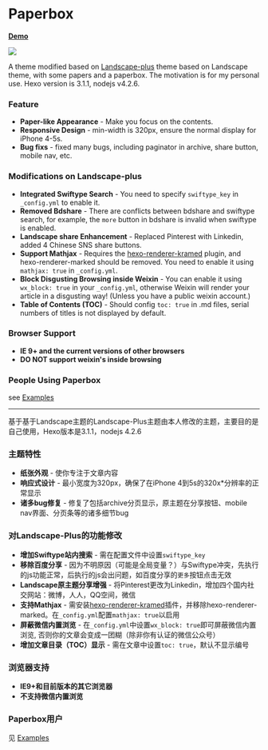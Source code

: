 # Paperbox

 [**Demo**](http://sun11.me)
 
 ![](http://77g58m.com1.z0.glb.clouddn.com/responsive-design.png)

A theme modified based on [Landscape-plus](https://github.com/xiangming/landscape-plus) theme based on Landscape theme, with some papers and a paperbox. The motivation is for my personal use. Hexo version is 3.1.1, nodejs v4.2.6.

### Feature

* **Paper-like Appearance** - Make you focus on the contents.
* **Responsive Design** - min-width is 320px, ensure the normal display for iPhone 4-5s.
* **Bug fixs** - fixed many bugs, including paginator in archive, share button, mobile nav, etc.

### Modifications on Landscape-plus

* **Integrated Swiftype Search** - You need to specify `swiftype_key` in `_config.yml` to enable it.
* **Removed Bdshare** - There are conflicts between bdshare and swiftype search, for example, the `more` button in bdshare is invalid when swiftype is enabled.
* **Landscape share Enhancement** - Replaced Pinterest with Linkedin, added 4 Chinese SNS share buttons.
* **Support Mathjax** - Requires the [hexo-renderer-kramed](https://github.com/sun11/hexo-renderer-kramed) plugin, and hexo-renderer-marked should be removed. You need to enable it using `mathjax: true` in `_config.yml`.
* **Block Disgusting Browsing inside Weixin** - You can enable it using `wx_block: true` in your `_config.yml`, otherwise Weixin will render your article in a disgusting way! (Unless you have a public weixin account.)
* **Table of Contents (TOC)** - Should config `toc: true` in .md files, serial numbers of titles is not displayed by default.

### Browser Support

* **IE 9+ and the current versions of other browsers**
* **DO NOT support weixin's inside browsing**

### People Using Paperbox

see [Examples](https://github.com/sun11/hexo-theme-paperbox/wiki/Examples)

---
 
基于基于Landscape主题的Landscape-Plus主题由本人修改的主题，主要目的是自己使用，Hexo版本是3.1.1，nodejs 4.2.6

### 主题特性

* **纸张外观** - 使你专注于文章内容
* **响应式设计** - 最小宽度为320px，确保了在iPhone 4到5s的320x*分辨率的正常显示
* **诸多bug修复** - 修复了包括archive分页显示，原主题在分享按钮、mobile nav界面、分页条等的诸多细节bug

### 对Landscape-Plus的功能修改

* **增加Swiftype站内搜索** - 需在配置文件中设置`swiftype_key`
* **移除百度分享** - 因为不明原因（可能是全局变量？）与Swiftype冲突，先执行的js功能正常，后执行的js会出问题，如百度分享的`更多`按钮点击无效
* **Landscape原主题分享增强** - 将Pinterest更改为Linkedin，增加四个国内社交网站：微博，人人，QQ空间，微信
* **支持Mathjax** - 需安装[hexo-renderer-kramed](https://github.com/sun11/hexo-renderer-kramed)插件，并移除hexo-renderer-marked。在`_config.yml`配置`mathjax: true`以启用
* **屏蔽微信内置浏览** - 在`_config.yml`中设置`wx_block: true`即可屏蔽微信内置浏览, 否则你的文章会变成一团糊（除非你有认证的微信公众号）
* **增加文章目录（TOC）显示** - 需在文章中设置`toc: true`，默认不显示编号

### 浏览器支持

* **IE9+和目前版本的其它浏览器**
* **不支持微信内置浏览**

### Paperbox用户

见 [Examples](https://github.com/sun11/hexo-theme-paperbox/wiki/Examples)
